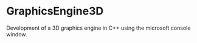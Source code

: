 # GraphicsEngine3D
 Development of a 3D graphics engine in C++ using the microsoft console window. 
